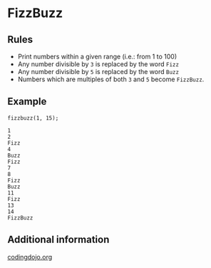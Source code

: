 # FizzBuzz

## Rules

- Print numbers within a given range (i.e.: from 1 to 100)
- Any number divisible by `3` is replaced by the word `Fizz`
- Any number divisible by `5` is replaced by the word `Buzz`
- Numbers which are multiples of both `3` and `5` become `FizzBuzz`.

## Example

```
fizzbuzz(1, 15);

1
2
Fizz
4
Buzz
Fizz
7
8
Fizz
Buzz
11
Fizz
13
14
FizzBuzz
```

## Additional information

[codingdojo.org](http://codingdojo.org/cgi-bin/index.pl?KataFizzBuzz)
